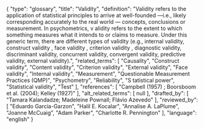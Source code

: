 {
    "type": "glossary",
    "title": "Validity",
    "definition": "Validity refers to the application of statistical principles to arrive at well-founded —i.e., likely corresponding accurately to the real world — concepts, conclusions or measurement. In psychometrics, v alidity refers to the extent to which something measures what it intends to or claims to measure. Under this generic term, there are different types of validity (e.g., internal validity, construct validity , face validity , criterion validity , diagnostic validity, discriminant validity, concurrent validity, convergent validity, predictive validity, external validity).",
    "related_terms": [
        "Causality",
        "Construct validity",
        "Content validity",
        "Criterion validity",
        "External validity",
        "Face validity",
        "Internal validity",
        "Measurement",
        "Questionable Measurement Practices (QMP)",
        "Psychometry",
        "Reliability",
        "S tatistical power",
        "Statistical validity",
        "Test"
    ],
    "references": [
        "Campbell (1957) ; Boorsboom et al. (2004); Kelley (1927)"
    ],
    "alt_related_terms": [
        null
    ],
    "drafted_by": [
        "Tamara Kalandadze; Madeleine Pownall; Flávio Azevedo"
    ],
    "reviewed_by": [
        "Eduardo Garcia-Garzon",
        "Halil E. Kocalar",
        "Annalise A. LaPlume",
        "Joanne McCuaig",
        "Adam Parker",
        "Charlotte R. Pennington"
    ],
    "language": "english"
}
